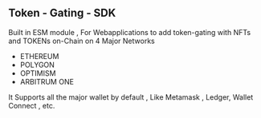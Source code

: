## Token - Gating - SDK

Built in ESM module , For Webapplications to add token-gating with NFTs and TOKENs on-Chain on 4 Major Networks

- ETHEREUM
- POLYGON
- OPTIMISM
- ARBITRUM ONE

It Supports all the major wallet by default , Like Metamask , Ledger, Wallet Connect , etc.
